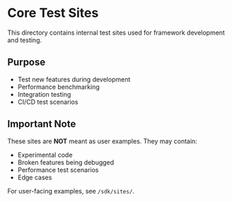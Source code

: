 # Core Test Sites

This directory contains internal test sites used for framework development and testing.

## Purpose

- Test new features during development
- Performance benchmarking
- Integration testing
- CI/CD test scenarios

## Important Note

These sites are **NOT** meant as user examples. They may contain:
- Experimental code
- Broken features being debugged
- Performance test scenarios
- Edge cases

For user-facing examples, see `/sdk/sites/`.